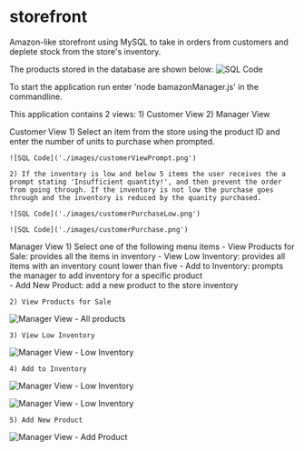 # storefront
Amazon-like storefront using MySQL to take in orders from customers and deplete stock from the store's inventory. 

The products stored in the database are shown below:
    ![SQL Code]('./images/managerUpdateInventory1.png')

To start the application run enter 'node bamazonManager.js' in the commandline.

This application contains 2 views:
    1) Customer View 
    2) Manager View

Customer View
    1) Select an item from the store using the product ID and enter the number of units to purchase when prompted.

    ![SQL Code]('./images/customerViewPrompt.png')

    2) If the inventory is low and below 5 items the user receives the a prompt stating 'Insufficient quantity!', and then prevent the order from going through. If the inventory is not low the purchase goes through and the inventory is reduced by the quanity purchased.

    ![SQL Code]('./images/customerPurchaseLow.png')

    ![SQL Code]('./images/customerPurchase.png')
   

Manager View
    1) Select one of the following menu items
        - View Products for Sale: provides all the items in inventory
        - View Low Inventory: provides all items with an inventory count lower than five 
        - Add to Inventory: prompts the manager to add inventory for a specific product  
        - Add New Product: add a new product to the store inventory

    2) View Products for Sale

![Manager View - All products]('./images/managerAllProducts.png')

    3) View Low Inventory

![Manager View - Low Inventory]('./images/managerLowInventory.png')

    4) Add to Inventory

![Manager View - Low Inventory]('./images/managerUpdateInventory.png')

![Manager View - Low Inventory]('./images/managerUpdateInventory1.png')

    5) Add New Product

![Manager View - Add Product]('./images/managerAddProduct.png')




